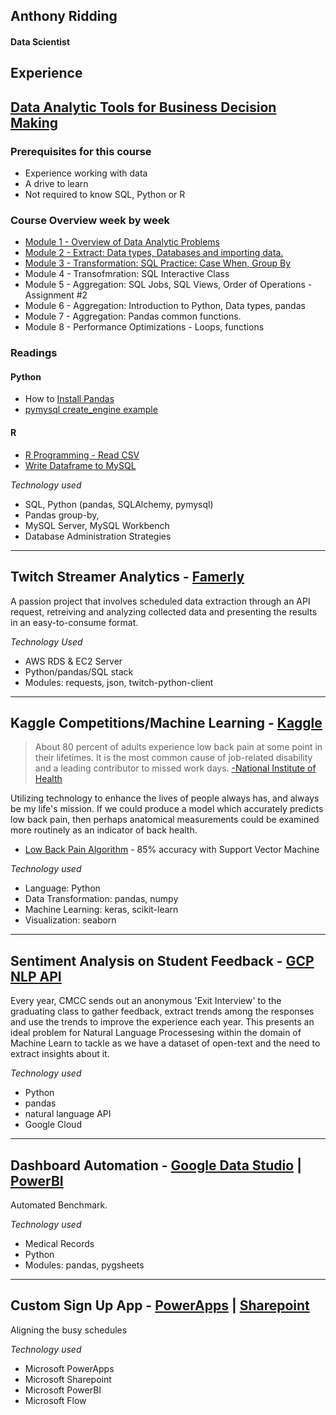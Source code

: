 ## **Anthony Ridding**
#### Data Scientist 

##  Experience

## **[Data Analytic Tools for Business Decision Making](/course.md)**

### Prerequisites for this course
- Experience working with data
- A drive to learn
- Not required to know SQL, Python or R

### Course Overview week by week
- [Module 1 - Overview of Data Analytic Problems](/course_content/module_1.md) 
- [Module 2 - Extract: Data types, Databases and importing data.](/course_content/module_2.md) 
- [Module 3 - Transformation: SQL Practice: Case When, Group By](/course_content/module_3.md)
- Module 4 - Transofmration: SQL Interactive Class 
- Module 5 - Aggregation: SQL Jobs, SQL Views, Order of Operations - Assignment #2
- Module 6 - Aggregation: Introduction to Python, Data types, pandas
- Module 7 - Aggregation: Pandas common functions. 
- Module 8 - Performance Optimizations - Loops, functions


### Readings
#### Python
- How to [Install Pandas](https://pandas.pydata.org/pandas-docs/stable/install.html)
- [pymysql create_engine example](https://docs.sqlalchemy.org/en/13/core/engines.html#mysql)

#### R
- [R Programming - Read CSV](http://rprogramming.net/read-csv-in-r/)
- [Write Dataframe to MySQL](https://rdrr.io/cran/RSQLite/man/dbWriteTable.html)


_Technology used_
- SQL, Python (pandas, SQLAlchemy, pymysql)
- Pandas group-by,
- MySQL Server, MySQL Workbench
- Database Administration Strategies


---

## **Twitch Streamer Analytics** - **[Famerly](https://www.famerly.com/)**

A passion project that involves scheduled data extraction through an API request, retreiving and analyzing collected data and presenting the results in an easy-to-consume format. 


_Technology Used_
- AWS RDS & EC2 Server
- Python/pandas/SQL stack
- Modules: requests, json, twitch-python-client

---
## **Kaggle Competitions/Machine Learning** - **[Kaggle](https://www.Kaggle.com/)**



> About 80 percent of adults experience low back pain at some point in their lifetimes. It is the most common cause of job-related disability and a leading contributor to missed work days. [-National Institute of Health](https://www.ninds.nih.gov/Disorders/Patient-Caregiver-Education/Fact-Sheets/Low-Back-Pain-Fact-Sheet)

Utilizing technology to enhance the lives of people always has, and always be my life's mission. If we could produce a model which accurately predicts low back pain, then perhaps anatomical measurements could be examined more routinely as an indicator of back health.

- [Low Back Pain Algorithm](https://www.kaggle.com/anfro18/lower-back-pain-algorithm) - 85% accuracy with Support Vector Machine

_Technology used_
- Language: Python
- Data Transformation: pandas, numpy
- Machine Learning: keras, scikit-learn
- Visualization: seaborn

---

## **Sentiment Analysis on Student Feedback** - **[GCP NLP API](https://cloud.google.com/natural-language)**

Every year, CMCC sends out an anonymous 'Exit Interview' to the graduating class to gather feedback, extract trends among the responses and use the trends to improve the experience each year. This presents an ideal problem for Natural Language Processesing within the domain of Machine Learn to tackle as we have a dataset of open-text and the need to extract insights about it. 

_Technology used_
- Python 
- pandas
- natural language API
- Google Cloud
---

## **Dashboard Automation** - **[Google Data Studio](https://datastudio.google.com/u/0/navigation/reporting) | [PowerBI](https://powerbi.microsoft.com/en-us/)**

Automated Benchmark. 

_Technology used_
- Medical Records
- Python
- Modules: pandas, pygsheets

---

## **Custom Sign Up App** - **[PowerApps](https://powerapps.microsoft.com/en-us/) | [Sharepoint](https://products.office.com/en-us/sharepoint/collaboration)**

Aligning the busy schedules

_Technology used_
- Microsoft PowerApps
- Microsoft Sharepoint
- Microsoft PowerBI
- Microsoft Flow
